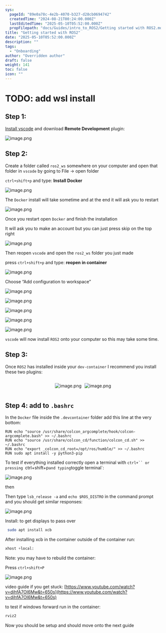 ```yaml
---
sys:
  pageId: "89e0a78c-4e2b-4070-b327-d28cb0694742"
  createdTime: "2024-08-21T00:24:00.000Z"
  lastEditedTime: "2025-05-10T05:52:00.000Z"
  propFilepath: "docs/Guides/intro_to_ROS2/Getting started with ROS2.md"
title: "Getting started with ROS2"
date: "2025-05-10T05:52:00.000Z"
description: ""
tags:
  - "Onboarding"
author: "Overridden author"
draft: false
weight: 141
toc: false
icon: ""
---
```


# TODO: add wsl install

## Step 1:

[Install vscode](https://code.visualstudio.com/download) and download **Remote Development** plugin:

![image.png](https://prod-files-secure.s3.us-west-2.amazonaws.com/d518164a-d88e-44d1-a4ee-3adb3bd8bce0/efb52993-1881-4a40-b95e-6f020334f022/image.png?X-Amz-Algorithm=AWS4-HMAC-SHA256&X-Amz-Content-Sha256=UNSIGNED-PAYLOAD&X-Amz-Credential=ASIAZI2LB466YKLAJ2TL%2F20250524%2Fus-west-2%2Fs3%2Faws4_request&X-Amz-Date=20250524T210727Z&X-Amz-Expires=3600&X-Amz-Security-Token=IQoJb3JpZ2luX2VjEFIaCXVzLXdlc3QtMiJIMEYCIQDWMWbsY9RS%2BSOEVqovlf9NsNq%2BExm7WkBVO7z9xIDzFgIhAPTFp4zdWM%2BEILPtuyXGPMJt7Wh6JYS8bX7DiZoz2I%2BLKv8DCBsQABoMNjM3NDIzMTgzODA1IgxZGCkQy%2BBTBINZ%2B2gq3AN4fPxKN%2B1IyU%2FuwbWpp7YoT6wuytFtl4O5wVCqT7Jhdx%2Br5M1VJ7B0asHtBZP60N9cmEhyiDljkTRTtNblrE0fOa9AvavebRkczin6XkC1bDeG53Hxf9LcbN3warngNF%2Bn%2Fm2PtyYy%2FqZ364AOo2%2FVDDl%2Fq3lTjuIpyxXmPOlJuLyIeW6si%2F5fXyxveOTMK9bOIoGsrsvbym4a8cy6UpvbZ02MMfjy5KF%2BTgQ3Y3QNP9Wti%2Bwtmi87YkHzQ9ff2b2WUf0QNZ2gE0yABxmgN%2Fot8Cc8G2Vk3LH56U6bz3wuTZGVITuPX7ISdm3D4EtG9zqbqDLOo9geOslQVpcmzoAicpBR0DSF8aHa3YQJaPFkHmsaAmwBst4ODX1ue9j7Jbha5g%2FCig4VEAbV%2FvW4ApcNuIcmGzeEfi1BGq5UMWiiwVB36lbxGpEKZZ0rGuNVrxXT1rJTBJjvdt1XvcOZGi6%2FA9F1WNdOujQ16gG%2FMr9myREwoVgfq7hNkM3l%2Bgsr4glHEeeUZuYV2xORuE%2FjJVA%2Ft79v2X1G8znaD0uag8fYF8hNvcasdzDAqxp1Bi4oJvQgRjXkJLrct%2BVgUrGKqjntktTS04VfGA7hlFc8oZMY0KoyTj7fkg04IzTmszD0lcjBBjqkAUVNqmjSEzO7YwT30L%2BKYqrps5k6OpDlCGij43YgywthFl4snGLOJRC0%2Fs0oX1kleIEb5vHONCDLwv4FT4S6wEIiTzePz%2FgipPvt2RhnEhtWe%2BrxDIGrr7nCSPBIU5PS12zz%2B1mj9gtPya4BRsKeqwpBFVXmMl37Bc2%2FcBeXByrm%2FWYqFA2wzcgDkJFffiGCGKVbTjf3dtJXHIQcAWj7dx1LgN51&X-Amz-Signature=c53db566a47efc757f776aeffac6bef48d70431c5b823fb29f7b3100d4f0adca&X-Amz-SignedHeaders=host&x-id=GetObject)

## Step 2:

Create a folder called `ros2_ws` somewhere on your computer and open that folder in `vscode` by going to File → open folder 

`ctrl+shift+p` and type: **Install Docker**

![image.png](https://prod-files-secure.s3.us-west-2.amazonaws.com/d518164a-d88e-44d1-a4ee-3adb3bd8bce0/2269dc0e-1cd5-47ff-bceb-c04ad9b2eab0/image.png?X-Amz-Algorithm=AWS4-HMAC-SHA256&X-Amz-Content-Sha256=UNSIGNED-PAYLOAD&X-Amz-Credential=ASIAZI2LB466YKLAJ2TL%2F20250524%2Fus-west-2%2Fs3%2Faws4_request&X-Amz-Date=20250524T210727Z&X-Amz-Expires=3600&X-Amz-Security-Token=IQoJb3JpZ2luX2VjEFIaCXVzLXdlc3QtMiJIMEYCIQDWMWbsY9RS%2BSOEVqovlf9NsNq%2BExm7WkBVO7z9xIDzFgIhAPTFp4zdWM%2BEILPtuyXGPMJt7Wh6JYS8bX7DiZoz2I%2BLKv8DCBsQABoMNjM3NDIzMTgzODA1IgxZGCkQy%2BBTBINZ%2B2gq3AN4fPxKN%2B1IyU%2FuwbWpp7YoT6wuytFtl4O5wVCqT7Jhdx%2Br5M1VJ7B0asHtBZP60N9cmEhyiDljkTRTtNblrE0fOa9AvavebRkczin6XkC1bDeG53Hxf9LcbN3warngNF%2Bn%2Fm2PtyYy%2FqZ364AOo2%2FVDDl%2Fq3lTjuIpyxXmPOlJuLyIeW6si%2F5fXyxveOTMK9bOIoGsrsvbym4a8cy6UpvbZ02MMfjy5KF%2BTgQ3Y3QNP9Wti%2Bwtmi87YkHzQ9ff2b2WUf0QNZ2gE0yABxmgN%2Fot8Cc8G2Vk3LH56U6bz3wuTZGVITuPX7ISdm3D4EtG9zqbqDLOo9geOslQVpcmzoAicpBR0DSF8aHa3YQJaPFkHmsaAmwBst4ODX1ue9j7Jbha5g%2FCig4VEAbV%2FvW4ApcNuIcmGzeEfi1BGq5UMWiiwVB36lbxGpEKZZ0rGuNVrxXT1rJTBJjvdt1XvcOZGi6%2FA9F1WNdOujQ16gG%2FMr9myREwoVgfq7hNkM3l%2Bgsr4glHEeeUZuYV2xORuE%2FjJVA%2Ft79v2X1G8znaD0uag8fYF8hNvcasdzDAqxp1Bi4oJvQgRjXkJLrct%2BVgUrGKqjntktTS04VfGA7hlFc8oZMY0KoyTj7fkg04IzTmszD0lcjBBjqkAUVNqmjSEzO7YwT30L%2BKYqrps5k6OpDlCGij43YgywthFl4snGLOJRC0%2Fs0oX1kleIEb5vHONCDLwv4FT4S6wEIiTzePz%2FgipPvt2RhnEhtWe%2BrxDIGrr7nCSPBIU5PS12zz%2B1mj9gtPya4BRsKeqwpBFVXmMl37Bc2%2FcBeXByrm%2FWYqFA2wzcgDkJFffiGCGKVbTjf3dtJXHIQcAWj7dx1LgN51&X-Amz-Signature=6db3137e298880df505b6c7a086d9740a246d2fcc0ae17a4d0e67679f9116b80&X-Amz-SignedHeaders=host&x-id=GetObject)

The `Docker` install will take sometime and at the end it will ask you to restart

![image.png](https://prod-files-secure.s3.us-west-2.amazonaws.com/d518164a-d88e-44d1-a4ee-3adb3bd8bce0/ed233f78-be33-4b1f-b89c-9c346c0e961e/image.png?X-Amz-Algorithm=AWS4-HMAC-SHA256&X-Amz-Content-Sha256=UNSIGNED-PAYLOAD&X-Amz-Credential=ASIAZI2LB466YKLAJ2TL%2F20250524%2Fus-west-2%2Fs3%2Faws4_request&X-Amz-Date=20250524T210727Z&X-Amz-Expires=3600&X-Amz-Security-Token=IQoJb3JpZ2luX2VjEFIaCXVzLXdlc3QtMiJIMEYCIQDWMWbsY9RS%2BSOEVqovlf9NsNq%2BExm7WkBVO7z9xIDzFgIhAPTFp4zdWM%2BEILPtuyXGPMJt7Wh6JYS8bX7DiZoz2I%2BLKv8DCBsQABoMNjM3NDIzMTgzODA1IgxZGCkQy%2BBTBINZ%2B2gq3AN4fPxKN%2B1IyU%2FuwbWpp7YoT6wuytFtl4O5wVCqT7Jhdx%2Br5M1VJ7B0asHtBZP60N9cmEhyiDljkTRTtNblrE0fOa9AvavebRkczin6XkC1bDeG53Hxf9LcbN3warngNF%2Bn%2Fm2PtyYy%2FqZ364AOo2%2FVDDl%2Fq3lTjuIpyxXmPOlJuLyIeW6si%2F5fXyxveOTMK9bOIoGsrsvbym4a8cy6UpvbZ02MMfjy5KF%2BTgQ3Y3QNP9Wti%2Bwtmi87YkHzQ9ff2b2WUf0QNZ2gE0yABxmgN%2Fot8Cc8G2Vk3LH56U6bz3wuTZGVITuPX7ISdm3D4EtG9zqbqDLOo9geOslQVpcmzoAicpBR0DSF8aHa3YQJaPFkHmsaAmwBst4ODX1ue9j7Jbha5g%2FCig4VEAbV%2FvW4ApcNuIcmGzeEfi1BGq5UMWiiwVB36lbxGpEKZZ0rGuNVrxXT1rJTBJjvdt1XvcOZGi6%2FA9F1WNdOujQ16gG%2FMr9myREwoVgfq7hNkM3l%2Bgsr4glHEeeUZuYV2xORuE%2FjJVA%2Ft79v2X1G8znaD0uag8fYF8hNvcasdzDAqxp1Bi4oJvQgRjXkJLrct%2BVgUrGKqjntktTS04VfGA7hlFc8oZMY0KoyTj7fkg04IzTmszD0lcjBBjqkAUVNqmjSEzO7YwT30L%2BKYqrps5k6OpDlCGij43YgywthFl4snGLOJRC0%2Fs0oX1kleIEb5vHONCDLwv4FT4S6wEIiTzePz%2FgipPvt2RhnEhtWe%2BrxDIGrr7nCSPBIU5PS12zz%2B1mj9gtPya4BRsKeqwpBFVXmMl37Bc2%2FcBeXByrm%2FWYqFA2wzcgDkJFffiGCGKVbTjf3dtJXHIQcAWj7dx1LgN51&X-Amz-Signature=bd7385f89185497b2a59e99159b7c023e844cd989f5d58f7ecf1018abfba3704&X-Amz-SignedHeaders=host&x-id=GetObject)

Once you restart open `Docker` and finish the installation

It will ask you to make an account but you can just press skip on the top right

![image.png](https://prod-files-secure.s3.us-west-2.amazonaws.com/d518164a-d88e-44d1-a4ee-3adb3bd8bce0/21010ad9-1659-4fd9-9f59-9932a09b2a3d/image.png?X-Amz-Algorithm=AWS4-HMAC-SHA256&X-Amz-Content-Sha256=UNSIGNED-PAYLOAD&X-Amz-Credential=ASIAZI2LB466YKLAJ2TL%2F20250524%2Fus-west-2%2Fs3%2Faws4_request&X-Amz-Date=20250524T210727Z&X-Amz-Expires=3600&X-Amz-Security-Token=IQoJb3JpZ2luX2VjEFIaCXVzLXdlc3QtMiJIMEYCIQDWMWbsY9RS%2BSOEVqovlf9NsNq%2BExm7WkBVO7z9xIDzFgIhAPTFp4zdWM%2BEILPtuyXGPMJt7Wh6JYS8bX7DiZoz2I%2BLKv8DCBsQABoMNjM3NDIzMTgzODA1IgxZGCkQy%2BBTBINZ%2B2gq3AN4fPxKN%2B1IyU%2FuwbWpp7YoT6wuytFtl4O5wVCqT7Jhdx%2Br5M1VJ7B0asHtBZP60N9cmEhyiDljkTRTtNblrE0fOa9AvavebRkczin6XkC1bDeG53Hxf9LcbN3warngNF%2Bn%2Fm2PtyYy%2FqZ364AOo2%2FVDDl%2Fq3lTjuIpyxXmPOlJuLyIeW6si%2F5fXyxveOTMK9bOIoGsrsvbym4a8cy6UpvbZ02MMfjy5KF%2BTgQ3Y3QNP9Wti%2Bwtmi87YkHzQ9ff2b2WUf0QNZ2gE0yABxmgN%2Fot8Cc8G2Vk3LH56U6bz3wuTZGVITuPX7ISdm3D4EtG9zqbqDLOo9geOslQVpcmzoAicpBR0DSF8aHa3YQJaPFkHmsaAmwBst4ODX1ue9j7Jbha5g%2FCig4VEAbV%2FvW4ApcNuIcmGzeEfi1BGq5UMWiiwVB36lbxGpEKZZ0rGuNVrxXT1rJTBJjvdt1XvcOZGi6%2FA9F1WNdOujQ16gG%2FMr9myREwoVgfq7hNkM3l%2Bgsr4glHEeeUZuYV2xORuE%2FjJVA%2Ft79v2X1G8znaD0uag8fYF8hNvcasdzDAqxp1Bi4oJvQgRjXkJLrct%2BVgUrGKqjntktTS04VfGA7hlFc8oZMY0KoyTj7fkg04IzTmszD0lcjBBjqkAUVNqmjSEzO7YwT30L%2BKYqrps5k6OpDlCGij43YgywthFl4snGLOJRC0%2Fs0oX1kleIEb5vHONCDLwv4FT4S6wEIiTzePz%2FgipPvt2RhnEhtWe%2BrxDIGrr7nCSPBIU5PS12zz%2B1mj9gtPya4BRsKeqwpBFVXmMl37Bc2%2FcBeXByrm%2FWYqFA2wzcgDkJFffiGCGKVbTjf3dtJXHIQcAWj7dx1LgN51&X-Amz-Signature=2216c35ad771468af9d6d210e9e6304841f680ae00beba53af5ce6e1a8480e42&X-Amz-SignedHeaders=host&x-id=GetObject)

Then reopen `vscode` and open the `ros2_ws` folder you just made

press `ctrl+shift+p` and type: **reopen in container**

![image.png](https://prod-files-secure.s3.us-west-2.amazonaws.com/d518164a-d88e-44d1-a4ee-3adb3bd8bce0/4e93b8c2-41ad-488c-8095-c74205196118/image.png?X-Amz-Algorithm=AWS4-HMAC-SHA256&X-Amz-Content-Sha256=UNSIGNED-PAYLOAD&X-Amz-Credential=ASIAZI2LB466YKLAJ2TL%2F20250524%2Fus-west-2%2Fs3%2Faws4_request&X-Amz-Date=20250524T210727Z&X-Amz-Expires=3600&X-Amz-Security-Token=IQoJb3JpZ2luX2VjEFIaCXVzLXdlc3QtMiJIMEYCIQDWMWbsY9RS%2BSOEVqovlf9NsNq%2BExm7WkBVO7z9xIDzFgIhAPTFp4zdWM%2BEILPtuyXGPMJt7Wh6JYS8bX7DiZoz2I%2BLKv8DCBsQABoMNjM3NDIzMTgzODA1IgxZGCkQy%2BBTBINZ%2B2gq3AN4fPxKN%2B1IyU%2FuwbWpp7YoT6wuytFtl4O5wVCqT7Jhdx%2Br5M1VJ7B0asHtBZP60N9cmEhyiDljkTRTtNblrE0fOa9AvavebRkczin6XkC1bDeG53Hxf9LcbN3warngNF%2Bn%2Fm2PtyYy%2FqZ364AOo2%2FVDDl%2Fq3lTjuIpyxXmPOlJuLyIeW6si%2F5fXyxveOTMK9bOIoGsrsvbym4a8cy6UpvbZ02MMfjy5KF%2BTgQ3Y3QNP9Wti%2Bwtmi87YkHzQ9ff2b2WUf0QNZ2gE0yABxmgN%2Fot8Cc8G2Vk3LH56U6bz3wuTZGVITuPX7ISdm3D4EtG9zqbqDLOo9geOslQVpcmzoAicpBR0DSF8aHa3YQJaPFkHmsaAmwBst4ODX1ue9j7Jbha5g%2FCig4VEAbV%2FvW4ApcNuIcmGzeEfi1BGq5UMWiiwVB36lbxGpEKZZ0rGuNVrxXT1rJTBJjvdt1XvcOZGi6%2FA9F1WNdOujQ16gG%2FMr9myREwoVgfq7hNkM3l%2Bgsr4glHEeeUZuYV2xORuE%2FjJVA%2Ft79v2X1G8znaD0uag8fYF8hNvcasdzDAqxp1Bi4oJvQgRjXkJLrct%2BVgUrGKqjntktTS04VfGA7hlFc8oZMY0KoyTj7fkg04IzTmszD0lcjBBjqkAUVNqmjSEzO7YwT30L%2BKYqrps5k6OpDlCGij43YgywthFl4snGLOJRC0%2Fs0oX1kleIEb5vHONCDLwv4FT4S6wEIiTzePz%2FgipPvt2RhnEhtWe%2BrxDIGrr7nCSPBIU5PS12zz%2B1mj9gtPya4BRsKeqwpBFVXmMl37Bc2%2FcBeXByrm%2FWYqFA2wzcgDkJFffiGCGKVbTjf3dtJXHIQcAWj7dx1LgN51&X-Amz-Signature=8b8a00bb199a129beb50626a7fba75c49f3edeca9638320eb2107834ccfd7583&X-Amz-SignedHeaders=host&x-id=GetObject)

Choose “Add configuration to workspace”

![image.png](https://prod-files-secure.s3.us-west-2.amazonaws.com/d518164a-d88e-44d1-a4ee-3adb3bd8bce0/9560b282-5060-4989-ba37-97e7b2c22476/image.png?X-Amz-Algorithm=AWS4-HMAC-SHA256&X-Amz-Content-Sha256=UNSIGNED-PAYLOAD&X-Amz-Credential=ASIAZI2LB466YKLAJ2TL%2F20250524%2Fus-west-2%2Fs3%2Faws4_request&X-Amz-Date=20250524T210727Z&X-Amz-Expires=3600&X-Amz-Security-Token=IQoJb3JpZ2luX2VjEFIaCXVzLXdlc3QtMiJIMEYCIQDWMWbsY9RS%2BSOEVqovlf9NsNq%2BExm7WkBVO7z9xIDzFgIhAPTFp4zdWM%2BEILPtuyXGPMJt7Wh6JYS8bX7DiZoz2I%2BLKv8DCBsQABoMNjM3NDIzMTgzODA1IgxZGCkQy%2BBTBINZ%2B2gq3AN4fPxKN%2B1IyU%2FuwbWpp7YoT6wuytFtl4O5wVCqT7Jhdx%2Br5M1VJ7B0asHtBZP60N9cmEhyiDljkTRTtNblrE0fOa9AvavebRkczin6XkC1bDeG53Hxf9LcbN3warngNF%2Bn%2Fm2PtyYy%2FqZ364AOo2%2FVDDl%2Fq3lTjuIpyxXmPOlJuLyIeW6si%2F5fXyxveOTMK9bOIoGsrsvbym4a8cy6UpvbZ02MMfjy5KF%2BTgQ3Y3QNP9Wti%2Bwtmi87YkHzQ9ff2b2WUf0QNZ2gE0yABxmgN%2Fot8Cc8G2Vk3LH56U6bz3wuTZGVITuPX7ISdm3D4EtG9zqbqDLOo9geOslQVpcmzoAicpBR0DSF8aHa3YQJaPFkHmsaAmwBst4ODX1ue9j7Jbha5g%2FCig4VEAbV%2FvW4ApcNuIcmGzeEfi1BGq5UMWiiwVB36lbxGpEKZZ0rGuNVrxXT1rJTBJjvdt1XvcOZGi6%2FA9F1WNdOujQ16gG%2FMr9myREwoVgfq7hNkM3l%2Bgsr4glHEeeUZuYV2xORuE%2FjJVA%2Ft79v2X1G8znaD0uag8fYF8hNvcasdzDAqxp1Bi4oJvQgRjXkJLrct%2BVgUrGKqjntktTS04VfGA7hlFc8oZMY0KoyTj7fkg04IzTmszD0lcjBBjqkAUVNqmjSEzO7YwT30L%2BKYqrps5k6OpDlCGij43YgywthFl4snGLOJRC0%2Fs0oX1kleIEb5vHONCDLwv4FT4S6wEIiTzePz%2FgipPvt2RhnEhtWe%2BrxDIGrr7nCSPBIU5PS12zz%2B1mj9gtPya4BRsKeqwpBFVXmMl37Bc2%2FcBeXByrm%2FWYqFA2wzcgDkJFffiGCGKVbTjf3dtJXHIQcAWj7dx1LgN51&X-Amz-Signature=1be561c2274a833a693b5ea747cc66a090ba6fedd518a961d876905c82edab65&X-Amz-SignedHeaders=host&x-id=GetObject)

![image.png](https://prod-files-secure.s3.us-west-2.amazonaws.com/d518164a-d88e-44d1-a4ee-3adb3bd8bce0/2ee63f81-886b-48e8-a553-dc6e5eac99e4/image.png?X-Amz-Algorithm=AWS4-HMAC-SHA256&X-Amz-Content-Sha256=UNSIGNED-PAYLOAD&X-Amz-Credential=ASIAZI2LB466YKLAJ2TL%2F20250524%2Fus-west-2%2Fs3%2Faws4_request&X-Amz-Date=20250524T210727Z&X-Amz-Expires=3600&X-Amz-Security-Token=IQoJb3JpZ2luX2VjEFIaCXVzLXdlc3QtMiJIMEYCIQDWMWbsY9RS%2BSOEVqovlf9NsNq%2BExm7WkBVO7z9xIDzFgIhAPTFp4zdWM%2BEILPtuyXGPMJt7Wh6JYS8bX7DiZoz2I%2BLKv8DCBsQABoMNjM3NDIzMTgzODA1IgxZGCkQy%2BBTBINZ%2B2gq3AN4fPxKN%2B1IyU%2FuwbWpp7YoT6wuytFtl4O5wVCqT7Jhdx%2Br5M1VJ7B0asHtBZP60N9cmEhyiDljkTRTtNblrE0fOa9AvavebRkczin6XkC1bDeG53Hxf9LcbN3warngNF%2Bn%2Fm2PtyYy%2FqZ364AOo2%2FVDDl%2Fq3lTjuIpyxXmPOlJuLyIeW6si%2F5fXyxveOTMK9bOIoGsrsvbym4a8cy6UpvbZ02MMfjy5KF%2BTgQ3Y3QNP9Wti%2Bwtmi87YkHzQ9ff2b2WUf0QNZ2gE0yABxmgN%2Fot8Cc8G2Vk3LH56U6bz3wuTZGVITuPX7ISdm3D4EtG9zqbqDLOo9geOslQVpcmzoAicpBR0DSF8aHa3YQJaPFkHmsaAmwBst4ODX1ue9j7Jbha5g%2FCig4VEAbV%2FvW4ApcNuIcmGzeEfi1BGq5UMWiiwVB36lbxGpEKZZ0rGuNVrxXT1rJTBJjvdt1XvcOZGi6%2FA9F1WNdOujQ16gG%2FMr9myREwoVgfq7hNkM3l%2Bgsr4glHEeeUZuYV2xORuE%2FjJVA%2Ft79v2X1G8znaD0uag8fYF8hNvcasdzDAqxp1Bi4oJvQgRjXkJLrct%2BVgUrGKqjntktTS04VfGA7hlFc8oZMY0KoyTj7fkg04IzTmszD0lcjBBjqkAUVNqmjSEzO7YwT30L%2BKYqrps5k6OpDlCGij43YgywthFl4snGLOJRC0%2Fs0oX1kleIEb5vHONCDLwv4FT4S6wEIiTzePz%2FgipPvt2RhnEhtWe%2BrxDIGrr7nCSPBIU5PS12zz%2B1mj9gtPya4BRsKeqwpBFVXmMl37Bc2%2FcBeXByrm%2FWYqFA2wzcgDkJFffiGCGKVbTjf3dtJXHIQcAWj7dx1LgN51&X-Amz-Signature=da1ee591e46a77999b1d3a132f122394a6958ae69ad78e4e413459d9b10e417a&X-Amz-SignedHeaders=host&x-id=GetObject)

![image.png](https://prod-files-secure.s3.us-west-2.amazonaws.com/d518164a-d88e-44d1-a4ee-3adb3bd8bce0/ae1580b2-b048-407e-aed9-b584224a7a04/image.png?X-Amz-Algorithm=AWS4-HMAC-SHA256&X-Amz-Content-Sha256=UNSIGNED-PAYLOAD&X-Amz-Credential=ASIAZI2LB466YKLAJ2TL%2F20250524%2Fus-west-2%2Fs3%2Faws4_request&X-Amz-Date=20250524T210727Z&X-Amz-Expires=3600&X-Amz-Security-Token=IQoJb3JpZ2luX2VjEFIaCXVzLXdlc3QtMiJIMEYCIQDWMWbsY9RS%2BSOEVqovlf9NsNq%2BExm7WkBVO7z9xIDzFgIhAPTFp4zdWM%2BEILPtuyXGPMJt7Wh6JYS8bX7DiZoz2I%2BLKv8DCBsQABoMNjM3NDIzMTgzODA1IgxZGCkQy%2BBTBINZ%2B2gq3AN4fPxKN%2B1IyU%2FuwbWpp7YoT6wuytFtl4O5wVCqT7Jhdx%2Br5M1VJ7B0asHtBZP60N9cmEhyiDljkTRTtNblrE0fOa9AvavebRkczin6XkC1bDeG53Hxf9LcbN3warngNF%2Bn%2Fm2PtyYy%2FqZ364AOo2%2FVDDl%2Fq3lTjuIpyxXmPOlJuLyIeW6si%2F5fXyxveOTMK9bOIoGsrsvbym4a8cy6UpvbZ02MMfjy5KF%2BTgQ3Y3QNP9Wti%2Bwtmi87YkHzQ9ff2b2WUf0QNZ2gE0yABxmgN%2Fot8Cc8G2Vk3LH56U6bz3wuTZGVITuPX7ISdm3D4EtG9zqbqDLOo9geOslQVpcmzoAicpBR0DSF8aHa3YQJaPFkHmsaAmwBst4ODX1ue9j7Jbha5g%2FCig4VEAbV%2FvW4ApcNuIcmGzeEfi1BGq5UMWiiwVB36lbxGpEKZZ0rGuNVrxXT1rJTBJjvdt1XvcOZGi6%2FA9F1WNdOujQ16gG%2FMr9myREwoVgfq7hNkM3l%2Bgsr4glHEeeUZuYV2xORuE%2FjJVA%2Ft79v2X1G8znaD0uag8fYF8hNvcasdzDAqxp1Bi4oJvQgRjXkJLrct%2BVgUrGKqjntktTS04VfGA7hlFc8oZMY0KoyTj7fkg04IzTmszD0lcjBBjqkAUVNqmjSEzO7YwT30L%2BKYqrps5k6OpDlCGij43YgywthFl4snGLOJRC0%2Fs0oX1kleIEb5vHONCDLwv4FT4S6wEIiTzePz%2FgipPvt2RhnEhtWe%2BrxDIGrr7nCSPBIU5PS12zz%2B1mj9gtPya4BRsKeqwpBFVXmMl37Bc2%2FcBeXByrm%2FWYqFA2wzcgDkJFffiGCGKVbTjf3dtJXHIQcAWj7dx1LgN51&X-Amz-Signature=dc3cc11d103639f846efe44c9ea898adfb602acdbdf29db5a6ad476d47800fc8&X-Amz-SignedHeaders=host&x-id=GetObject)

![image.png](https://prod-files-secure.s3.us-west-2.amazonaws.com/d518164a-d88e-44d1-a4ee-3adb3bd8bce0/53255b28-f75e-430f-b9e3-c0ac8577e42b/image.png?X-Amz-Algorithm=AWS4-HMAC-SHA256&X-Amz-Content-Sha256=UNSIGNED-PAYLOAD&X-Amz-Credential=ASIAZI2LB466YKLAJ2TL%2F20250524%2Fus-west-2%2Fs3%2Faws4_request&X-Amz-Date=20250524T210727Z&X-Amz-Expires=3600&X-Amz-Security-Token=IQoJb3JpZ2luX2VjEFIaCXVzLXdlc3QtMiJIMEYCIQDWMWbsY9RS%2BSOEVqovlf9NsNq%2BExm7WkBVO7z9xIDzFgIhAPTFp4zdWM%2BEILPtuyXGPMJt7Wh6JYS8bX7DiZoz2I%2BLKv8DCBsQABoMNjM3NDIzMTgzODA1IgxZGCkQy%2BBTBINZ%2B2gq3AN4fPxKN%2B1IyU%2FuwbWpp7YoT6wuytFtl4O5wVCqT7Jhdx%2Br5M1VJ7B0asHtBZP60N9cmEhyiDljkTRTtNblrE0fOa9AvavebRkczin6XkC1bDeG53Hxf9LcbN3warngNF%2Bn%2Fm2PtyYy%2FqZ364AOo2%2FVDDl%2Fq3lTjuIpyxXmPOlJuLyIeW6si%2F5fXyxveOTMK9bOIoGsrsvbym4a8cy6UpvbZ02MMfjy5KF%2BTgQ3Y3QNP9Wti%2Bwtmi87YkHzQ9ff2b2WUf0QNZ2gE0yABxmgN%2Fot8Cc8G2Vk3LH56U6bz3wuTZGVITuPX7ISdm3D4EtG9zqbqDLOo9geOslQVpcmzoAicpBR0DSF8aHa3YQJaPFkHmsaAmwBst4ODX1ue9j7Jbha5g%2FCig4VEAbV%2FvW4ApcNuIcmGzeEfi1BGq5UMWiiwVB36lbxGpEKZZ0rGuNVrxXT1rJTBJjvdt1XvcOZGi6%2FA9F1WNdOujQ16gG%2FMr9myREwoVgfq7hNkM3l%2Bgsr4glHEeeUZuYV2xORuE%2FjJVA%2Ft79v2X1G8znaD0uag8fYF8hNvcasdzDAqxp1Bi4oJvQgRjXkJLrct%2BVgUrGKqjntktTS04VfGA7hlFc8oZMY0KoyTj7fkg04IzTmszD0lcjBBjqkAUVNqmjSEzO7YwT30L%2BKYqrps5k6OpDlCGij43YgywthFl4snGLOJRC0%2Fs0oX1kleIEb5vHONCDLwv4FT4S6wEIiTzePz%2FgipPvt2RhnEhtWe%2BrxDIGrr7nCSPBIU5PS12zz%2B1mj9gtPya4BRsKeqwpBFVXmMl37Bc2%2FcBeXByrm%2FWYqFA2wzcgDkJFffiGCGKVbTjf3dtJXHIQcAWj7dx1LgN51&X-Amz-Signature=e325a34c9b5051e9df4567db5eacbe30f7ba948533900a4c05644c4f43ec2027&X-Amz-SignedHeaders=host&x-id=GetObject)

![image.png](https://prod-files-secure.s3.us-west-2.amazonaws.com/d518164a-d88e-44d1-a4ee-3adb3bd8bce0/7c562767-5af9-4ffb-97d1-327bcdf4ee00/image.png?X-Amz-Algorithm=AWS4-HMAC-SHA256&X-Amz-Content-Sha256=UNSIGNED-PAYLOAD&X-Amz-Credential=ASIAZI2LB466YKLAJ2TL%2F20250524%2Fus-west-2%2Fs3%2Faws4_request&X-Amz-Date=20250524T210727Z&X-Amz-Expires=3600&X-Amz-Security-Token=IQoJb3JpZ2luX2VjEFIaCXVzLXdlc3QtMiJIMEYCIQDWMWbsY9RS%2BSOEVqovlf9NsNq%2BExm7WkBVO7z9xIDzFgIhAPTFp4zdWM%2BEILPtuyXGPMJt7Wh6JYS8bX7DiZoz2I%2BLKv8DCBsQABoMNjM3NDIzMTgzODA1IgxZGCkQy%2BBTBINZ%2B2gq3AN4fPxKN%2B1IyU%2FuwbWpp7YoT6wuytFtl4O5wVCqT7Jhdx%2Br5M1VJ7B0asHtBZP60N9cmEhyiDljkTRTtNblrE0fOa9AvavebRkczin6XkC1bDeG53Hxf9LcbN3warngNF%2Bn%2Fm2PtyYy%2FqZ364AOo2%2FVDDl%2Fq3lTjuIpyxXmPOlJuLyIeW6si%2F5fXyxveOTMK9bOIoGsrsvbym4a8cy6UpvbZ02MMfjy5KF%2BTgQ3Y3QNP9Wti%2Bwtmi87YkHzQ9ff2b2WUf0QNZ2gE0yABxmgN%2Fot8Cc8G2Vk3LH56U6bz3wuTZGVITuPX7ISdm3D4EtG9zqbqDLOo9geOslQVpcmzoAicpBR0DSF8aHa3YQJaPFkHmsaAmwBst4ODX1ue9j7Jbha5g%2FCig4VEAbV%2FvW4ApcNuIcmGzeEfi1BGq5UMWiiwVB36lbxGpEKZZ0rGuNVrxXT1rJTBJjvdt1XvcOZGi6%2FA9F1WNdOujQ16gG%2FMr9myREwoVgfq7hNkM3l%2Bgsr4glHEeeUZuYV2xORuE%2FjJVA%2Ft79v2X1G8znaD0uag8fYF8hNvcasdzDAqxp1Bi4oJvQgRjXkJLrct%2BVgUrGKqjntktTS04VfGA7hlFc8oZMY0KoyTj7fkg04IzTmszD0lcjBBjqkAUVNqmjSEzO7YwT30L%2BKYqrps5k6OpDlCGij43YgywthFl4snGLOJRC0%2Fs0oX1kleIEb5vHONCDLwv4FT4S6wEIiTzePz%2FgipPvt2RhnEhtWe%2BrxDIGrr7nCSPBIU5PS12zz%2B1mj9gtPya4BRsKeqwpBFVXmMl37Bc2%2FcBeXByrm%2FWYqFA2wzcgDkJFffiGCGKVbTjf3dtJXHIQcAWj7dx1LgN51&X-Amz-Signature=d357ed5f86c30d42e5b63cdc3f348844ec57ebc68f13f6395d50d553cf6dfc59&X-Amz-SignedHeaders=host&x-id=GetObject)

`vscode` will now install `ROS2` onto your computer so this may take some time.

## Step 3:

Once `ROS2` has installed inside your `dev-container` I recommend you install these two plugins:

<div style="display: flex;flex-direction: row; column-gap:10px; max-width: 630px;justify-content: center;">
<div>

![image.png](https://prod-files-secure.s3.us-west-2.amazonaws.com/d518164a-d88e-44d1-a4ee-3adb3bd8bce0/3fc3d550-5a54-4ba1-ba6b-faa01cdb7369/image.png?X-Amz-Algorithm=AWS4-HMAC-SHA256&X-Amz-Content-Sha256=UNSIGNED-PAYLOAD&X-Amz-Credential=ASIAZI2LB466W64ZTQTH%2F20250524%2Fus-west-2%2Fs3%2Faws4_request&X-Amz-Date=20250524T210730Z&X-Amz-Expires=3600&X-Amz-Security-Token=IQoJb3JpZ2luX2VjEFIaCXVzLXdlc3QtMiJHMEUCIDiezlUDrsEpTTInEWIdeqZRymfqoR3FwisG%2B%2FYdjjFcAiEA1Z%2FXC1aC4VDBAPHVaaW9kzURcKH0Qwl7BifVuN%2Fv7Ukq%2FwMIGxAAGgw2Mzc0MjMxODM4MDUiDJh2cqyUTGms1OfVcSrcA8AIpc%2FEL%2BytuyjyeUHjqL5yqJ5L%2BxEu1%2FDgnk%2FsBWXTq9bqlaPWitggK5cAM%2BcCwVl6mOi4VGUWyCwHnnjLLfFJeRAhEXhujVVQkT%2B3uLS7IW4A%2FZ6OPDDWIb4S3F0v7zMbhwSeL6HYLrxmyXJ9upy71O47i%2F1ZCsi9HlGaxHvYyf9%2Bde3BPnq2sBn5aQ%2Bo%2BlxlK57mWtBL%2BY9KazEo%2BO9H04N1LvQvUKAprlADZsEULenBOgLwfZY6HvECwcQWvZJqecuXF%2FN4s1u7s6Qav6qogm2bjbiiAfu%2FYgLCVaZaI%2B4sl6tCPDcChWZ6bKhPK%2Fdg5ipnnAJgoX8%2F%2BBMFhW1cpLdiK6azz17ONUzmI4isfPTTCYVTy550ISnJGZSS8GbYYVIt5bqGNXFkDA%2BBc3JBhrTlTShvul8XM3igOaEm0hqawGsr3jeXMOWeEzXoBOKCrjdyPXnk%2B072EhVymC2fOiq3VgU1ejhvpas8zkbOaXh9lYQpiOshccdYQ5PrsAY38AhqCXtrMyghqzO3YVHr%2F2u4yhQiDThRhydv351F1FUktOj4CAojrVtSLMk75shdRkU1KYwtmVjb51HnwIZrxRYyGHcMtGuM%2B9%2FItC3G25znT2AL%2BA8E7PsmMPyVyMEGOqUB1zKi0n%2FvOP0xVemq%2FtoiqS6BQgr5KPDc9Shq2688HJrOdeKKHNz%2B9Vg360pLtwrc4YUmDmFyE9U8FfOfpGicieCRmCaTQmyNkDzx%2Fh3NDnp5sr5CF1Qw1rSVikPVyjE24BhDoGqq6JtDSaAY3wqLm%2BcU%2BKjqQcoX0bioA4UNl%2FQr9QcpkgNBg2b27rBa93PtpEbmwF85Ve0jyuSLO1GIBVvxdHPo&X-Amz-Signature=d5f58ddb6244f5a35d92fac77ef428fed496757bb2f5c8e12f9c6eb246a2a37a&X-Amz-SignedHeaders=host&x-id=GetObject)

</div>
<div>

![image.png](https://prod-files-secure.s3.us-west-2.amazonaws.com/d518164a-d88e-44d1-a4ee-3adb3bd8bce0/d994cc66-13c2-4093-a5a3-f84cf4601a82/image.png?X-Amz-Algorithm=AWS4-HMAC-SHA256&X-Amz-Content-Sha256=UNSIGNED-PAYLOAD&X-Amz-Credential=ASIAZI2LB4663UYG6MJ3%2F20250524%2Fus-west-2%2Fs3%2Faws4_request&X-Amz-Date=20250524T210731Z&X-Amz-Expires=3600&X-Amz-Security-Token=IQoJb3JpZ2luX2VjEFIaCXVzLXdlc3QtMiJHMEUCIGyv8LC4Rrd%2FXKU%2FbdlLotY%2FFinDt4LhXhdm4tSPoLl8AiEAjAA1Rg0sNzDQE2AE%2F1d7uWGaBp4fsphrdiXowWMv3IYq%2FwMIGxAAGgw2Mzc0MjMxODM4MDUiDIWZDxbnfOpwrMxrlircA7RKmEl0KA%2BiQxLUkNdZ8QbXXYxJWTYPvI3nudhsMExq5SYfiyIbPvWklDDg%2Bm0OWlVqVR4VYvZ8QiENT2VwkTvbsdH9p5LdPcNm626XdP4m2I6kJWE1zkgd3wMd7vVCq3%2BL%2FZFiruxQ0o%2BzW6ppK1XMcxmdS0gKV%2B6WIBRRtwORz5RlsIAllZQ3FUA5%2Bg0JGnnWeoPhEfjPL3CnW8KPYRf%2F9UbhgYIIwGvoWI%2B1iEru4Dm3S8ztftyxQALj1j2U%2Fx1yK6nJJPH%2FjAMG5gE8Fi8Uiz2pfWRI86lPcTkiSUDLuEDc1C4YxsN%2BHbHlkj1zJKT3%2BOj%2B8oWKy5CK1bd9PBqHeog6g2qeDnIwvwYjuMsnT7RGk3WtlGzPns%2F9a1fZz8Cn2iaiTh8ojZ%2FoQ%2BPDOK50zT7zIxd%2BxHuiSO55MfH0nuZ9Fte51O0PYb%2FG%2BKnUuJXJitY6f66v%2BWNNyVDDS7%2FkusQ0KH70cL7jmbz%2FYMnVlBUMErOnhlixnQ7jNYjIiCqSkCPe3FRaW7BzIaARyIpDzzM2avGHZ4QWejVUBIA6Myydi0cvOWuUqne8DxjN1%2FCgrwIOV9CCob%2FO1r0b%2FR5Lm1WbZrXSdC9oj6hF3yKo437at0bwHKPPVR1aMPGVyMEGOqUB%2F3j5ksmnXEtl2zomUaglxFEMz0aIdzQK%2FD5cras8QB5huwK740H5DuROCSZlboJSGPSNWdLcT0XPK%2BZDlMBe%2FHMCN3hBv%2FWvHcMHziVJcP765wR9M8N1S6XABj19LFnr3BurkpMEKVwWTqR0RkHnInm6YSR6XLKHTrRLiAePzuzTpw6XK9p26xEOoHdE0cbNweeO%2FT9XnAihTDvc%2F%2B3fqlhm26%2F%2F&X-Amz-Signature=2a3029bd7554341898d3909fc2014547bb6c52fd9e6dd832a989ba9732bc9105&X-Amz-SignedHeaders=host&x-id=GetObject)

</div>
</div>

## Step 4: add to `.bashrc`

In the `Docker` file inside the `.devcontainer` folder add this line at the very bottom: 

```docker
RUN echo "source /usr/share/colcon_argcomplete/hook/colcon-argcomplete.bash" >> ~/.bashrc
RUN echo "source /usr/share/colcon_cd/function/colcon_cd.sh" >> ~/.bashrc
RUN echo "export _colcon_cd_root=/opt/ros/humble/" >> ~/.bashrc
RUN sudo apt install -y python3-pip 
```

To test if everything installed correctly open a terminal with `ctrl+`` or pressing `ctrl+shift+p` and typing `toggle terminal`:

![image.png](https://prod-files-secure.s3.us-west-2.amazonaws.com/d518164a-d88e-44d1-a4ee-3adb3bd8bce0/6a4943d8-b04e-4c02-9a58-775f3384d1a5/image.png?X-Amz-Algorithm=AWS4-HMAC-SHA256&X-Amz-Content-Sha256=UNSIGNED-PAYLOAD&X-Amz-Credential=ASIAZI2LB466YKLAJ2TL%2F20250524%2Fus-west-2%2Fs3%2Faws4_request&X-Amz-Date=20250524T210727Z&X-Amz-Expires=3600&X-Amz-Security-Token=IQoJb3JpZ2luX2VjEFIaCXVzLXdlc3QtMiJIMEYCIQDWMWbsY9RS%2BSOEVqovlf9NsNq%2BExm7WkBVO7z9xIDzFgIhAPTFp4zdWM%2BEILPtuyXGPMJt7Wh6JYS8bX7DiZoz2I%2BLKv8DCBsQABoMNjM3NDIzMTgzODA1IgxZGCkQy%2BBTBINZ%2B2gq3AN4fPxKN%2B1IyU%2FuwbWpp7YoT6wuytFtl4O5wVCqT7Jhdx%2Br5M1VJ7B0asHtBZP60N9cmEhyiDljkTRTtNblrE0fOa9AvavebRkczin6XkC1bDeG53Hxf9LcbN3warngNF%2Bn%2Fm2PtyYy%2FqZ364AOo2%2FVDDl%2Fq3lTjuIpyxXmPOlJuLyIeW6si%2F5fXyxveOTMK9bOIoGsrsvbym4a8cy6UpvbZ02MMfjy5KF%2BTgQ3Y3QNP9Wti%2Bwtmi87YkHzQ9ff2b2WUf0QNZ2gE0yABxmgN%2Fot8Cc8G2Vk3LH56U6bz3wuTZGVITuPX7ISdm3D4EtG9zqbqDLOo9geOslQVpcmzoAicpBR0DSF8aHa3YQJaPFkHmsaAmwBst4ODX1ue9j7Jbha5g%2FCig4VEAbV%2FvW4ApcNuIcmGzeEfi1BGq5UMWiiwVB36lbxGpEKZZ0rGuNVrxXT1rJTBJjvdt1XvcOZGi6%2FA9F1WNdOujQ16gG%2FMr9myREwoVgfq7hNkM3l%2Bgsr4glHEeeUZuYV2xORuE%2FjJVA%2Ft79v2X1G8znaD0uag8fYF8hNvcasdzDAqxp1Bi4oJvQgRjXkJLrct%2BVgUrGKqjntktTS04VfGA7hlFc8oZMY0KoyTj7fkg04IzTmszD0lcjBBjqkAUVNqmjSEzO7YwT30L%2BKYqrps5k6OpDlCGij43YgywthFl4snGLOJRC0%2Fs0oX1kleIEb5vHONCDLwv4FT4S6wEIiTzePz%2FgipPvt2RhnEhtWe%2BrxDIGrr7nCSPBIU5PS12zz%2B1mj9gtPya4BRsKeqwpBFVXmMl37Bc2%2FcBeXByrm%2FWYqFA2wzcgDkJFffiGCGKVbTjf3dtJXHIQcAWj7dx1LgN51&X-Amz-Signature=0bbb0ddc3e6d04d9a79f1664e60ac1016b5efc84582c4645957d33207aa51621&X-Amz-SignedHeaders=host&x-id=GetObject)

then 

Then type `lsb_release -a` and `echo $ROS_DISTRO` in the command prompt and you should get similar responses:

![image.png](https://prod-files-secure.s3.us-west-2.amazonaws.com/d518164a-d88e-44d1-a4ee-3adb3bd8bce0/3e635dec-a805-4e85-8b9e-d000e5b71a4e/image.png?X-Amz-Algorithm=AWS4-HMAC-SHA256&X-Amz-Content-Sha256=UNSIGNED-PAYLOAD&X-Amz-Credential=ASIAZI2LB466YKLAJ2TL%2F20250524%2Fus-west-2%2Fs3%2Faws4_request&X-Amz-Date=20250524T210727Z&X-Amz-Expires=3600&X-Amz-Security-Token=IQoJb3JpZ2luX2VjEFIaCXVzLXdlc3QtMiJIMEYCIQDWMWbsY9RS%2BSOEVqovlf9NsNq%2BExm7WkBVO7z9xIDzFgIhAPTFp4zdWM%2BEILPtuyXGPMJt7Wh6JYS8bX7DiZoz2I%2BLKv8DCBsQABoMNjM3NDIzMTgzODA1IgxZGCkQy%2BBTBINZ%2B2gq3AN4fPxKN%2B1IyU%2FuwbWpp7YoT6wuytFtl4O5wVCqT7Jhdx%2Br5M1VJ7B0asHtBZP60N9cmEhyiDljkTRTtNblrE0fOa9AvavebRkczin6XkC1bDeG53Hxf9LcbN3warngNF%2Bn%2Fm2PtyYy%2FqZ364AOo2%2FVDDl%2Fq3lTjuIpyxXmPOlJuLyIeW6si%2F5fXyxveOTMK9bOIoGsrsvbym4a8cy6UpvbZ02MMfjy5KF%2BTgQ3Y3QNP9Wti%2Bwtmi87YkHzQ9ff2b2WUf0QNZ2gE0yABxmgN%2Fot8Cc8G2Vk3LH56U6bz3wuTZGVITuPX7ISdm3D4EtG9zqbqDLOo9geOslQVpcmzoAicpBR0DSF8aHa3YQJaPFkHmsaAmwBst4ODX1ue9j7Jbha5g%2FCig4VEAbV%2FvW4ApcNuIcmGzeEfi1BGq5UMWiiwVB36lbxGpEKZZ0rGuNVrxXT1rJTBJjvdt1XvcOZGi6%2FA9F1WNdOujQ16gG%2FMr9myREwoVgfq7hNkM3l%2Bgsr4glHEeeUZuYV2xORuE%2FjJVA%2Ft79v2X1G8znaD0uag8fYF8hNvcasdzDAqxp1Bi4oJvQgRjXkJLrct%2BVgUrGKqjntktTS04VfGA7hlFc8oZMY0KoyTj7fkg04IzTmszD0lcjBBjqkAUVNqmjSEzO7YwT30L%2BKYqrps5k6OpDlCGij43YgywthFl4snGLOJRC0%2Fs0oX1kleIEb5vHONCDLwv4FT4S6wEIiTzePz%2FgipPvt2RhnEhtWe%2BrxDIGrr7nCSPBIU5PS12zz%2B1mj9gtPya4BRsKeqwpBFVXmMl37Bc2%2FcBeXByrm%2FWYqFA2wzcgDkJFffiGCGKVbTjf3dtJXHIQcAWj7dx1LgN51&X-Amz-Signature=8f10774b0910b8f98e343b740b21f017267a1b451a5380f921ec5835951b3aa8&X-Amz-SignedHeaders=host&x-id=GetObject)

Install:  to get displays to pass over

```bash
 sudo apt install xcb
```

After installing xcb in the container outside of the container run:

```python
xhost +local:
```

Note: you may have to rebuild the container:

Press `ctrl+shift+P`

![image.png](https://prod-files-secure.s3.us-west-2.amazonaws.com/d518164a-d88e-44d1-a4ee-3adb3bd8bce0/6c2be660-2618-4c38-9c26-53554f7a0b7b/image.png?X-Amz-Algorithm=AWS4-HMAC-SHA256&X-Amz-Content-Sha256=UNSIGNED-PAYLOAD&X-Amz-Credential=ASIAZI2LB466YKLAJ2TL%2F20250524%2Fus-west-2%2Fs3%2Faws4_request&X-Amz-Date=20250524T210727Z&X-Amz-Expires=3600&X-Amz-Security-Token=IQoJb3JpZ2luX2VjEFIaCXVzLXdlc3QtMiJIMEYCIQDWMWbsY9RS%2BSOEVqovlf9NsNq%2BExm7WkBVO7z9xIDzFgIhAPTFp4zdWM%2BEILPtuyXGPMJt7Wh6JYS8bX7DiZoz2I%2BLKv8DCBsQABoMNjM3NDIzMTgzODA1IgxZGCkQy%2BBTBINZ%2B2gq3AN4fPxKN%2B1IyU%2FuwbWpp7YoT6wuytFtl4O5wVCqT7Jhdx%2Br5M1VJ7B0asHtBZP60N9cmEhyiDljkTRTtNblrE0fOa9AvavebRkczin6XkC1bDeG53Hxf9LcbN3warngNF%2Bn%2Fm2PtyYy%2FqZ364AOo2%2FVDDl%2Fq3lTjuIpyxXmPOlJuLyIeW6si%2F5fXyxveOTMK9bOIoGsrsvbym4a8cy6UpvbZ02MMfjy5KF%2BTgQ3Y3QNP9Wti%2Bwtmi87YkHzQ9ff2b2WUf0QNZ2gE0yABxmgN%2Fot8Cc8G2Vk3LH56U6bz3wuTZGVITuPX7ISdm3D4EtG9zqbqDLOo9geOslQVpcmzoAicpBR0DSF8aHa3YQJaPFkHmsaAmwBst4ODX1ue9j7Jbha5g%2FCig4VEAbV%2FvW4ApcNuIcmGzeEfi1BGq5UMWiiwVB36lbxGpEKZZ0rGuNVrxXT1rJTBJjvdt1XvcOZGi6%2FA9F1WNdOujQ16gG%2FMr9myREwoVgfq7hNkM3l%2Bgsr4glHEeeUZuYV2xORuE%2FjJVA%2Ft79v2X1G8znaD0uag8fYF8hNvcasdzDAqxp1Bi4oJvQgRjXkJLrct%2BVgUrGKqjntktTS04VfGA7hlFc8oZMY0KoyTj7fkg04IzTmszD0lcjBBjqkAUVNqmjSEzO7YwT30L%2BKYqrps5k6OpDlCGij43YgywthFl4snGLOJRC0%2Fs0oX1kleIEb5vHONCDLwv4FT4S6wEIiTzePz%2FgipPvt2RhnEhtWe%2BrxDIGrr7nCSPBIU5PS12zz%2B1mj9gtPya4BRsKeqwpBFVXmMl37Bc2%2FcBeXByrm%2FWYqFA2wzcgDkJFffiGCGKVbTjf3dtJXHIQcAWj7dx1LgN51&X-Amz-Signature=959f127985bd6830b788c074d2ff23d6fa531174520d2d3278cf7e802966ec61&X-Amz-SignedHeaders=host&x-id=GetObject)

video guide if you get stuck: [https://www.youtube.com/watch?v=dihfA7Ol6Mw&t=650s](https://www.youtube.com/watch?v=dihfA7Ol6Mw&t=650s)

to test if windows forward run in the container:

```bash
rviz2
```

Now you should be setup and should move onto the next guide 

